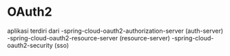 # OAuth2 
aplikasi terdiri dari
-spring-cloud-oauth2-authorization-server (auth-server)
-spring-cloud-oauth2-resource-server (resource-server)
-spring-cloud-oauth2-security (sso)

